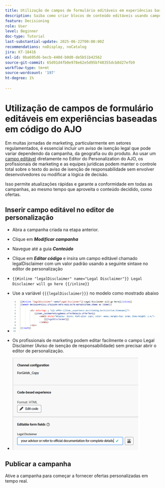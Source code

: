 ```yaml
---
title: Utilização de campos de formulário editáveis em experiências baseadas em código do AJO
description: Saiba como criar blocos de conteúdo editáveis usando campos de formulário em linha nos modelos de experiência baseada em código do Adobe Journey Optimizer para potencializar os profissionais de marketing com conteúdo de campanha dinâmico e reutilizável.
feature: Decisioning
role: User
level: Beginner
doc-type: Tutorial
last-substantial-update: 2025-06-22T00:00:00Z
recommendations: noDisplay, noCatalog
jira: KT-18416
exl-id: 0ba695d6-becb-440d-b0d0-de5b51b42562
source-git-commit: 65d91d4fb0e978e62e5d95bf40355dcb8d27efb9
workflow-type: tm+mt
source-wordcount: '197'
ht-degree: 1%

---
```


# Utilização de campos de formulário editáveis em experiências baseadas em código do AJO

Em muitas jornadas de marketing, particularmente em setores regulamentados, é essencial incluir um aviso de isenção legal que pode variar dependendo da campanha, da geografia ou do produto. Ao usar um [campo editável](https://experienceleague.adobe.com/en/docs/journey-optimizer-learn/tutorials/channels/code-based-experience-channel/form-fields-in-code-based-experiences) diretamente no Editor do Personalization do AJO, os profissionais de marketing e as equipes jurídicas podem manter o controle total sobre o texto do aviso de isenção de responsabilidade sem envolver desenvolvedores ou modificar a lógica de decisão.

Isso permite atualizações rápidas e garante a conformidade em todas as campanhas, ao mesmo tempo que aproveita o conteúdo decidido, como ofertas.

## Inserir campo editável no editor de personalização

- Abra a campanha criada na etapa anterior.
- Clique em _&#x200B;**Modificar campanha**&#x200B;_
- Navegue até a guia _&#x200B;**Conteúdo**&#x200B;_
- Clique em _&#x200B;**Editar código**&#x200B;_ e insira um campo editável chamado legalDisclaimer com um valor padrão usando a seguinte sintaxe no editor de personalização

- `{{#inline "legalDisclaimer" name="Legal Disclaimer"}} Legal Disclaimer will go here {{/inline}}`

- Use a variável `{{{legalDisclaimer}}}` no modelo como mostrado abaixo

- ![campos-editáveis](assets/editable-fields.png)

- Os profissionais de marketing podem editar facilmente o campo Legal Disclaimer (Aviso de isenção de responsabilidade) sem precisar abrir o editor de personalização.
- ![comerciante-de-campo-editável](assets/editable-field-marketer-view.png)



## Publicar a campanha

Ative a campanha para começar a fornecer ofertas personalizadas em tempo real.
